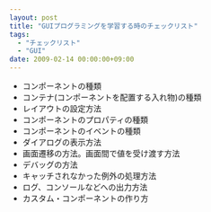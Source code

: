 ```yaml
---
layout: post
title: "GUIプログラミングを学習する時のチェックリスト"
tags:
  - "チェックリスト"
  - "GUI"
date: 2009-02-14 00:00:00+09:00
---
```


- コンポーネントの種類
- コンテナ(コンポーネントを配置する入れ物)の種類
- レイアウトの設定方法
- コンポーネントのプロパティの種類
- コンポーネントのイベントの種類
- ダイアログの表示方法
- 画面遷移の方法。画面間で値を受け渡す方法
- デバッグの方法
- キャッチされなかった例外の処理方法
- ログ、コンソールなどへの出力方法
- カスタム・コンポーネントの作り方
